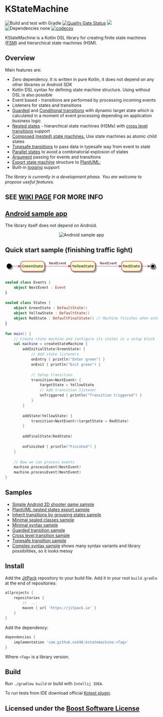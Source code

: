 # KStateMachine

![Build and test with Gradle](https://github.com/nsk90/kstatemachine/workflows/Build%20and%20test%20with%20Gradle/badge.svg)
[![Quality Gate Status](https://sonarcloud.io/api/project_badges/measure?project=nsk90_kstatemachine&metric=alert_status)](https://sonarcloud.io/dashboard?id=nsk90_kstatemachine)
[![](https://jitpack.io/v/nsk90/kstatemachine.svg)](https://jitpack.io/#nsk90/kstatemachine)
![Dependencies none](https://img.shields.io/badge/dependencies-none-green)
[![codecov](https://codecov.io/gh/nsk90/kstatemachine/branch/master/graph/badge.svg?token=IR2JR43FOZ)](https://codecov.io/gh/nsk90/kstatemachine)

KStateMachine is a Kotlin DSL library for creating finite state
machines ([FSM](https://en.wikipedia.org/wiki/Finite-state_machine)) and hierarchical state machines
(HSM).

## Overview

Main features are:

* Zero dependency. It is written in pure Kotlin, it does not depend on any other libraries or Android SDK
* Kotlin DSL syntax for defining state machine structure. Using without DSL is also possible
* Event based - transitions are performed by processing incoming events
* Listeners for states and transitions
* [Guarded](./doc/detailed_doc.md#guarded-transitions)
  and [Conditional transitions](./doc/detailed_doc.md#conditional-transitions) with dynamic target state which is
  calculated in a moment of event processing depending on application business logic
* [Nested states](./doc/detailed_doc.md#nested-states) - hierarchical state machines (HSMs)
  with [cross level transitions](./doc/detailed_doc.md#cross-level-transitions) support
* [Composed (nested) state machines.](./doc/detailed_doc.md#composed-(nested)-state-machines) Use state machines as
  atomic child states
* [Typesafe transitions](./doc/detailed_doc.md#typesafe-transitions) to pass data in typesafe way from event to state
* [Parallel states](./doc/detailed_doc.md#parallel-states) to avoid a combinatorial explosion of states
* [Argument](./doc/detailed_doc.md#arguments) passing for events and transitions
* [Export state machine](./doc/detailed_doc.md#export) structure to [PlantUML](https://plantuml.com/);
* Built-in [logging](./doc/detailed_doc.md#logging) support

_The library is currently in a development phase. You are welcome to propose useful features._

## SEE [WIKI PAGE](https://github.com/nsk90/kstatemachine/wiki) FOR MORE INFO

## [Android sample app](https://github.com/nsk90/android-kstatemachine-sample)

The library itself does not depend on Android.

<p align="center">
    <img src="https://github.com/nsk90/android-kstatemachine-sample/blob/main/images/android-app-sample.gif"
        alt="Android sample app" width="300"/>
</p>

## Quick start sample (finishing traffic light)

![Traffic light diagram](./doc/diagrams/finishing-traffic-light.png)

```kotlin
sealed class Events {
    object NextEvent : Event
}

sealed class States {
    object GreenState : DefaultState()
    object YellowState : DefaultState()
    object RedState : DefaultFinalState() // Machine finishes when enters final state
}

fun main() {
    // Create state machine and configure its states in a setup block
    val machine = createStateMachine {
        addInitialState(GreenState) {
            // Add state listeners
            onEntry { println("Enter green") }
            onExit { println("Exit green") }

            // Setup transition
            transition<NextEvent> {
                targetState = YellowState
                // Add transition listener
                onTriggered { println("Transition triggered") }
            }
        }

        addState(YellowState) {
            transition<NextEvent>(targetState = RedState)
        }

        addFinalState(RedState)

        onFinished { println("Finished") }
    }

    // Now we can process events
    machine.processEvent(NextEvent)
    machine.processEvent(NextEvent)
}
```

## Samples

* [Simple Android 2D shooter game sample](https://github.com/nsk90/android-kstatemachine-sample)
* [PlantUML nested states export sample](./samples/src/main/kotlin/ru/nsk/samples/PlantUmlExportSample.kt)
* [Inherit transitions by grouping states sample](./samples/src/main/kotlin/ru/nsk/samples/InheritTransitionsSample.kt)
* [Minimal sealed classes sample](./samples/src/main/kotlin/ru/nsk/samples/MinimalSealedClassesSample.kt)
* [Minimal syntax sample](./samples/src/main/kotlin/ru/nsk/samples/MinimalSyntaxSample.kt)
* [Guarded transition sample](./samples/src/main/kotlin/ru/nsk/samples/GuardedTransitionSample.kt)
* [Cross level transition sample](./samples/src/main/kotlin/ru/nsk/samples/CrossLevelTransitionSample.kt)
* [Typesafe transition sample](./samples/src/main/kotlin/ru/nsk/samples/TypesafeTransitionSample.kt)
* [Complex syntax sample](./samples/src/main/kotlin/ru/nsk/samples/ComplexSyntaxSample.kt)
  shows many syntax variants and library possibilities, so it looks messy

## Install

Add the [JitPack](https://jitpack.io/#nsk90/kstatemachine/Tag) repository to your build file. Add it in your
root `build.gradle` at the end of repositories:

```groovy
allprojects {
    repositories {
        //  ...
        maven { url 'https://jitpack.io' }
    }
}
```

Add the dependency:

```groovy
dependencies {
    implementation 'com.github.nsk90:kstatemachine:<Tag>'
}
```

Where `<Tag>` is a library version.

## Build

Run `./gradlew build` or build with `Intellij IDEA`.

To run tests from IDE download official [Kotest plugin](https://github.com/kotest/kotest-intellij-plugin).

## Licensed under the [Boost Software License](./LICENSE)